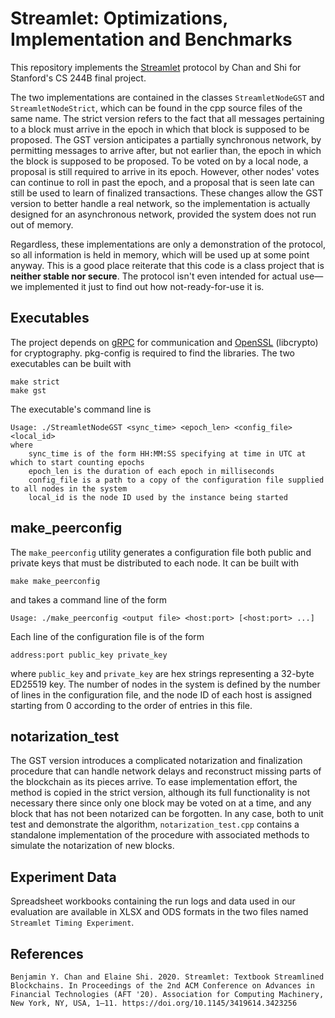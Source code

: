 # Streamlet: Optimizations, Implementation and Benchmarks

This repository implements the [Streamlet](https://doi.org/10.1145/3419614.3423256) protocol by Chan and Shi for Stanford's CS 244B final project.

The two implementations are contained in the classes `StreamletNodeGST` and `StreamletNodeStrict`, which can be found in the cpp source files of the same name.
The strict version refers to the fact that all messages pertaining to a block must arrive in the epoch in which that block is supposed to be proposed.
The GST version anticipates a partially synchronous network, by permitting messages to arrive after, but not earlier than, the epoch in which the block
is supposed to be proposed. To be voted on by a local node, a proposal is still required to arrive in its epoch. However, other nodes' votes can continue
to roll in past the epoch, and a proposal that is seen late can still be used to learn of finalized transactions. These changes allow the GST version to
better handle a real network, so the implementation is actually designed for an asynchronous network, provided the system does not run out of memory.

Regardless, these implementations are only a demonstration of the protocol, so all information is held in memory, which will be used up at some point anyway.
This is a good place reiterate that this code is a class project that is **neither stable nor secure**. The protocol isn't even intended for actual use&mdash;we
implemented it just to find out how not-ready-for-use it is.

## Executables
The project depends on [gRPC](https://grpc.io/) for communication and [OpenSSL](https://www.openssl.org/) (libcrypto) for cryptography. pkg-config is required
to find the libraries. The two executables can be built with
```
make strict
make gst
```

The executable's command line is
```
Usage: ./StreamletNodeGST <sync_time> <epoch_len> <config_file> <local_id>
where
	sync_time is of the form HH:MM:SS specifying at time in UTC at which to start counting epochs
	epoch_len is the duration of each epoch in milliseconds
	config_file is a path to a copy of the configuration file supplied to all nodes in the system
	local_id is the node ID used by the instance being started
```

## make_peerconfig
The `make_peerconfig` utility generates a configuration file both public and private keys that must be distributed to each node.
It can be built with
```
make make_peerconfig
```
and takes a command line of the form
```
Usage: ./make_peerconfig <output file> <host:port> [<host:port> ...]
```

Each line of the configuration file is of the form
```
address:port public_key private_key
```
where `public_key` and `private_key` are hex strings representing a 32-byte ED25519 key. The number of nodes in the system is
defined by the number of lines in the configuration file, and the node ID of each host is assigned starting from 0 according
to the order of entries in this file.

## notarization_test
The GST version introduces a complicated notarization and finalization procedure that can handle network delays and reconstruct missing parts of the blockchain
as its pieces arrive. To ease implementation effort, the method is copied in the strict version, although its full functionality is not necessary there since
only one block may be voted on at a time, and any block that has not been notarized can be forgotten. In any case, both to unit test and demonstrate the
algorithm, `notarization_test.cpp` contains a standalone implementation of the procedure with associated methods to simulate the notarization of new blocks.

## Experiment Data
Spreadsheet workbooks containing the run logs and data used in our evaluation are available in XLSX and ODS formats in the two files named `Streamlet Timing Experiment`.

## References
```
Benjamin Y. Chan and Elaine Shi. 2020. Streamlet: Textbook Streamlined Blockchains. In Proceedings of the 2nd ACM Conference on Advances in Financial Technologies (AFT '20). Association for Computing Machinery, New York, NY, USA, 1–11. https://doi.org/10.1145/3419614.3423256
```